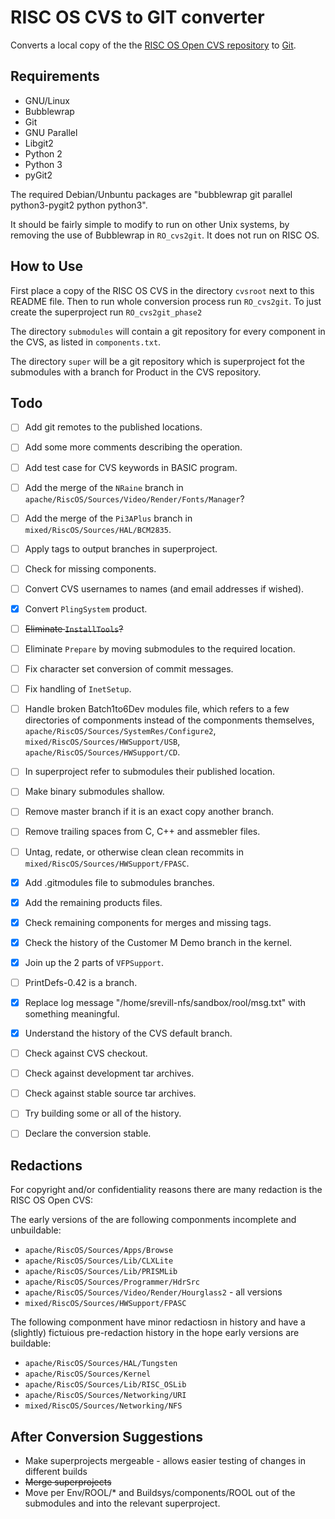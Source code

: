 # RISC OS CVS to GIT converter

Converts a local copy of the the [RISC OS Open CVS repository](https://www.riscosopen.org/content/downloads/risc-os-tarballs) to [Git](https://git-scm.com/).

## Requirements

* GNU/Linux
* Bubblewrap
* Git
* GNU Parallel
* Libgit2
* Python 2
* Python 3
* pyGit2

The required Debian/Unbuntu packages are "bubblewrap git parallel python3-pygit2 python python3".

It should be fairly simple to modify to run on other Unix systems, by removing the use of Bubblewrap in `RO_cvs2git`. It does not run on RISC OS.

## How to Use

First place a copy of the RISC OS CVS in the directory `cvsroot` next to this README file. Then to run  whole conversion process run `RO_cvs2git`. To just create the superproject run `RO_cvs2git_phase2`

The directory `submodules` will contain a git repository for every component in the CVS, as listed in `components.txt`.

The directory `super` will be a git repository which is superproject fot the submodules with a branch for Product in the CVS repository.

## Todo

 - [ ] Add git remotes to the published locations.
 - [ ] Add some more comments describing the operation.
 - [ ] Add test case for CVS keywords in BASIC program.
 - [ ] Add the merge of the `NRaine` branch in `apache/RiscOS/Sources/Video/Render/Fonts/Manager`?
 - [ ] Add the merge of the `Pi3APlus` branch in `mixed/RiscOS/Sources/HAL/BCM2835`.
 - [ ] Apply tags to output branches in superproject.
 - [ ] Check for missing components.
 - [ ] Convert CVS usernames to names (and email addresses if wished).
 - [x] Convert `PlingSystem` product.
 - [ ] ~~Eliminate `InstallTools`?~~
 - [ ] Eliminate `Prepare` by moving submodules to the required location.
 - [ ] Fix character set conversion of commit messages.
 - [ ] Fix handling of `InetSetup`.
 - [ ] Handle broken Batch1to6Dev modules file, which refers to a few directories of componments instead of the componments themselves, `apache/RiscOS/Sources/SystemRes/Configure2`, `mixed/RiscOS/Sources/HWSupport/USB`, `apache/RiscOS/Sources/HWSupport/CD`.
 - [ ] In superproject refer to submodules their published location.
 - [ ] Make binary submodules shallow.
 - [ ] Remove master branch if it is an exact copy another branch.
 - [ ] Remove trailing spaces from C, C++ and assmebler files.
 - [ ] Untag, redate, or otherwise clean clean recommits in `mixed/RiscOS/Sources/HWSupport/FPASC`.

 - [x] Add .gitmodules file to submodules branches.
 - [x] Add the remaining products files.
 - [x] Check remaining components for merges and missing tags.
 - [x] Check the history of the Customer M Demo branch in the kernel.
 - [x] Join up the 2 parts of `VFPSupport`.
 - [ ] PrintDefs-0.42 is a branch.
 - [x] Replace log message "/home/srevill-nfs/sandbox/rool/msg.txt" with something meaningful.
 - [x] Understand the history of the CVS default branch.

 - [ ] Check against CVS checkout.
 - [ ] Check against development tar archives.
 - [ ] Check against stable source tar archives.
 - [ ] Try building some or all of the history.
 - [ ] Declare the conversion stable.

## Redactions

For copyright and/or confidentiality reasons there are many redaction is the RISC OS Open CVS:

The early versions of the are following componments incomplete and unbuildable:

* `apache/RiscOS/Sources/Apps/Browse`
* `apache/RiscOS/Sources/Lib/CLXLite`
* `apache/RiscOS/Sources/Lib/PRISMLib`
* `apache/RiscOS/Sources/Programmer/HdrSrc`
* `apache/RiscOS/Sources/Video/Render/Hourglass2` - all versions
* `mixed/RiscOS/Sources/HWSupport/FPASC`

The following componment have minor redactiosn in history and have a (slightly) fictuious pre-redaction history in the hope early versions are buildable:

* `apache/RiscOS/Sources/HAL/Tungsten`
* `apache/RiscOS/Sources/Kernel`
* `apache/RiscOS/Sources/Lib/RISC_OSLib`
* `apache/RiscOS/Sources/Networking/URI`
* `mixed/RiscOS/Sources/Networking/NFS`

 ## After Conversion Suggestions

 * Make superprojects mergeable - allows easier testing of changes in different builds
 * ~~Merge superprojects~~
 * Move per Env/ROOL/* and Buildsys/components/ROOL out of the submodules and into the relevant superproject.
